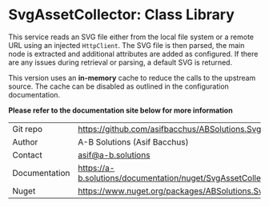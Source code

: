 # SvgAssetCollector: Class Library

This service reads an SVG file either from the local file system or a remote URL using an injected `HttpClient`. The SVG
file is then parsed, the main node is extracted and additional attributes are added as configured. If there are any
issues during retrieval or parsing, a default SVG is returned.

This version uses an **in-memory** cache to reduce the calls to the upstream source. The cache can be disabled as
outlined in the configuration documentation.

**Please refer to the documentation site below for more information**

|               |                                                                     |
|---------------|---------------------------------------------------------------------|
| Git repo      | https://github.com/asifbacchus/ABSolutions.SvgAssetCollector        |
| Author        | A-B Solutions (Asif Bacchus)                                        |
| Contact       | asif@a-b.solutions                                                  |
| Documentation | https://a-b.solutions/documentation/nuget/SvgAssetCollector/Library |
| Nuget         | https://www.nuget.org/packages/ABSolutions.SvgAssetCollector        |
